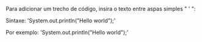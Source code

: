 Para adicionar um trecho de código, insira o texto entre aspas simples " ' ":

Sintaxe: \'System.out.println("Hello world");\'

Por exemplo: 'System.out.println("Hello world");'

